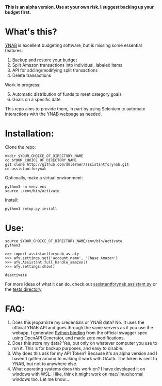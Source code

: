 **This is an alpha version. Use at your own risk. I suggest backing up your budget first.**
# What's this?
[YNAB](ynab.com) is excellent budgeting software, but is missing some essential features:

1) Backup and restore your budget
2) Split Amazon transactions into individual, labeled items
3) API for adding/modifying split transactions
4) Delete transactions

Work in progress:

5) Automatic distribution of funds to meet category goals
6) Goals on a specific date

This repo aims to provide them, in part by using Selenium to automate interactions with the YNAB webpage as needed.


# Installation:
Clone the repo:
```
mkdir $YOUR_CHOICE_OF_DIRECTORY_NAME  
cd $YOUR_CHOICE_OF_DIRECTORY_NAME
git clone http://github.com/dmlerner/assistantforynab.git
cd assistantforynab
```

Optionally, make a virtual environment:
```
python3 -m venv env
source ./env/bin/activate
```
Install:
```
python3 setup.py install
```

# Use:

```
source $YOUR_CHOICE_OF_DIRECTORY_NAME/env/bin/activate
python3
```
```
>>> import assistantforynab as afy
>>> afy.settings.set('account_name', 'Chase Amazon')
>>> afy.Assistant.full_handle_amazon()
>>> afy.settings.show()
```
`deactivate`

For more ideas of what it can do, check out [assistantforynab.assistant.py](https://github.com/dmlerner/assistantforynab/blob/master/src/assistantforynab/assistant/assistant.py) or the [tests directory](https://github.com/dmlerner/assistantforynab/blob/master/tests)

# FAQ:

1. Does this jeopardize my credentials or YNAB data?
	 No. It uses the official YNAB API and goes through the same servers as if you use the webapp. I generated [Python binding](https://github.com/dmlerner/ynab-apis) from the official swagger spec using OpenAPI Generator, and made zero modifications. 
2. Does this store my data?
     Yes, but only on whatever computer you use to run it. This is for backup purposes, and easy to disable.
3. Why does this ask for my API Token? 
     Because it's an alpha version and I haven't gotten around to making it work with OAuth. The token is sent to YNAB, but not to anywhere else.
4. What operating systems does this work on?
     I have developed it on windows with WSL. I like, think it might work on mac/linux/normal windows too. Let me know...
